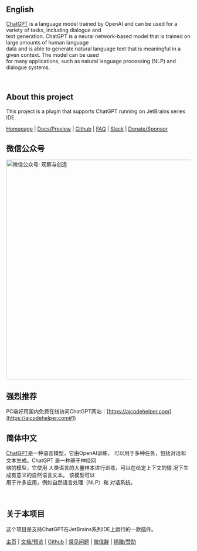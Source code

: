 <!-- Plugin description -->

## English

[ChatGPT](https://chat.openai.com/chat) is a language model trained
by OpenAI and can be used for a variety of tasks, including dialogue
and <br />text generation.  ChatGPT is a neural network-based model that is
trained on large amounts of human language <br />data and is able to generate
natural language text that is meaningful in a given context. The model
can be used <br />for many applications, such as natural language processing
(NLP) and dialogue systems.

<br/>

## About this project

This project is a plugin that supports ChatGPT running on JetBrains series IDE.

[Homepage](https://plugins.jetbrains.com/plugin/20603-chatgpt) |
[Docs/Preview](https://chatgpt.en.obiscr.com) |
[Github](https://github.com/obiscr/ChatGPT) |
[FAQ](https://chatgpt.en.obiscr.com/faq/) |
[Slack](https://join.slack.com/t/observercreator/shared_invite/zt-14g3dnzkx-FGJM_WgY~vj0bJINTHQSAA) |
[Donate/Sponsor](https://chatgpt.en.obiscr.com/donate/)

## 微信公众号

<img alt="微信公众号: 观察与创造" width="600" src="https://user-images.githubusercontent.com/28687074/224671786-ecb449a1-4901-4690-bef5-b8d03a8120fa.png" />

## 强烈推荐

PC端好用国内免费在线访问ChatGPT网站：[https://aicodehelper.com](https://aicodehelper.com#1)

## 简体中文

[ChatGPT](https://chat.openai.com/chat)是一种语言模型，它由OpenAI训练，
可以用于多种任务，包括对话和文本生成。ChatGPT 是一种基于神经网<br />络的模型，它使用
人类语言的大量样本进行训练，可以在给定上下文的情 况下生成有意义的自然语言文本。
该模型可以<br />用于许多应用，例如自然语言处理（NLP）和 对话系统。

<br/>

## 关于本项目

这个项目是支持ChatGPT在JetBrains系列IDE上运行的一款插件。

[主页](https://plugins.jetbrains.com/plugin/20603-chatgpt) |
[文档/预览](https://chatgpt.cn.obiscr.com) |
[Github](https://github.com/obiscr/ChatGPT) |
[常见问题](https://chatgpt.cn.obiscr.com/faq/) |
[微信群](https://www.obiscr.com/article/Wechat-group-is-now-open) |
[捐赠/赞助](https://chatgpt.cn.obiscr.com/donate/)

<!-- Plugin description end -->
